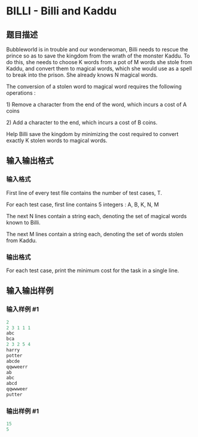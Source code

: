 # BILLI - Billi and Kaddu

## 题目描述

Bubbleworld is in trouble and our wonderwoman, Billi needs to rescue the prince so as to save the kingdom from the wrath of the monster Kaddu. To do this, she needs to choose K words from a pot of M words she stole from Kaddu, and convert them to magical words, which she would use as a spell to break into the prison. She already knows N magical words.

The conversion of a stolen word to magical word requires the following operations :

1\) Remove a character from the end of the word, which incurs a cost of A coins

2\) Add a character to the end, which incurs a cost of B coins.

Help Billi save the kingdom by minimizing the cost required to convert exactly K stolen words to magical words.

## 输入输出格式

### 输入格式

First line of every test file contains the number of test cases, T.

For each test case, first line contains 5 integers : A, B, K, N, M

The next N lines contain a string each, denoting the set of magical words known to Billi.

The next M lines contain a string each, denoting the set of words stolen from Kaddu.

### 输出格式

For each test case, print the minimum cost for the task in a single line.

## 输入输出样例

### 输入样例 #1

```cpp
2
2 3 1 1 1
abc
bca
2 3 2 5 4
harry
potter
abcde
qqwweerr
ab
abc
abcd
qqwwweer
putter
```


### 输出样例 #1

```cpp
15
5
```


